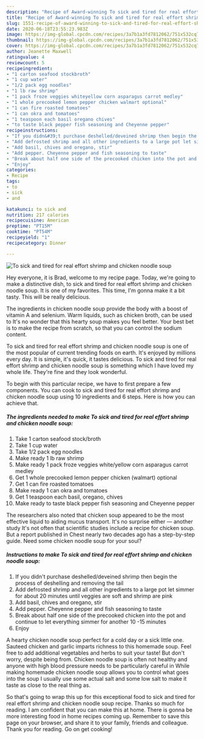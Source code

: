 ```yaml
---
description: "Recipe of Award-winning To sick and tired for real effort shrimp and chicken noodle soup"
title: "Recipe of Award-winning To sick and tired for real effort shrimp and chicken noodle soup"
slug: 1551-recipe-of-award-winning-to-sick-and-tired-for-real-effort-shrimp-and-chicken-noodle-soup
date: 2020-06-18T23:55:23.983Z
image: https://img-global.cpcdn.com/recipes/3a7b1a3fd7812062/751x532cq70/to-sick-and-tired-for-real-effort-shrimp-and-chicken-noodle-soup-recipe-main-photo.jpg
thumbnail: https://img-global.cpcdn.com/recipes/3a7b1a3fd7812062/751x532cq70/to-sick-and-tired-for-real-effort-shrimp-and-chicken-noodle-soup-recipe-main-photo.jpg
cover: https://img-global.cpcdn.com/recipes/3a7b1a3fd7812062/751x532cq70/to-sick-and-tired-for-real-effort-shrimp-and-chicken-noodle-soup-recipe-main-photo.jpg
author: Jeanette Maxwell
ratingvalue: 4
reviewcount: 5
recipeingredient:
- "1 carton seafood stockbroth"
- "1 cup water"
- "1/2 pack egg noodles"
- "1 lb raw shrimp"
- "1 pack froze veggies whiteyellow corn asparagus carrot medley"
- "1 whole precooked lemon pepper chicken walmart optional"
- "1 can fire roasted tomatoes"
- "1 can okra and tomatoes"
- "1 teaspoon each basil oregano chives"
- "to taste black pepper fish seasoning and Cheyenne pepper"
recipeinstructions:
- "If you didn&#39;t purchase deshelled/deveined shrimp then begin the process of deshelling and removing the tail"
- "Add defrosted shrimp and all other ingredients to a large pot let simmer for about 20 minutes until veggies are soft and shrimp are pink"
- "Add basil, chives and oregano, stir"
- "Add pepper. Cheyenne pepper and fish seasoning to taste"
- "Break about half one side of the precooked chicken into the pot and continue to let everything simmer for another 10 -15 minutes"
- "Enjoy"
categories:
- Recipe
tags:
- to
- sick
- and

katakunci: to sick and 
nutrition: 217 calories
recipecuisine: American
preptime: "PT15M"
cooktime: "PT54M"
recipeyield: "1"
recipecategory: Dinner

---
```



![To sick and tired for real effort shrimp and chicken noodle soup](https://img-global.cpcdn.com/recipes/3a7b1a3fd7812062/751x532cq70/to-sick-and-tired-for-real-effort-shrimp-and-chicken-noodle-soup-recipe-main-photo.jpg)

Hey everyone, it is Brad, welcome to my recipe page. Today, we're going to make a distinctive dish, to sick and tired for real effort shrimp and chicken noodle soup. It is one of my favorites. This time, I'm gonna make it a bit tasty. This will be really delicious.

The ingredients in chicken noodle soup provide the body with a boost of vitamin A and selenium. Warm liquids, such as chicken broth, can be used to It&#39;s no wonder that this hearty soup makes you feel better. Your best bet is to make the recipe from scratch, so that you can control the sodium content.

To sick and tired for real effort shrimp and chicken noodle soup is one of the most popular of current trending foods on earth. It's enjoyed by millions every day. It is simple, it's quick, it tastes delicious. To sick and tired for real effort shrimp and chicken noodle soup is something which I have loved my whole life. They're fine and they look wonderful.


To begin with this particular recipe, we have to first prepare a few components. You can cook to sick and tired for real effort shrimp and chicken noodle soup using 10 ingredients and 6 steps. Here is how you can achieve that.

<!--inarticleads1-->

##### The ingredients needed to make To sick and tired for real effort shrimp and chicken noodle soup:

1. Take 1 carton seafood stock/broth
1. Take 1 cup water
1. Take 1/2 pack egg noodles
1. Make ready 1 lb raw shrimp
1. Make ready 1 pack froze veggies white/yellow corn asparagus carrot medley
1. Get 1 whole precooked lemon pepper chicken (walmart) optional
1. Get 1 can fire roasted tomatoes
1. Make ready 1 can okra and tomatoes
1. Get 1 teaspoon each basil, oregano, chives
1. Make ready to taste black pepper fish seasoning and Cheyenne pepper


The researchers also noted that chicken soup appeared to be the most effective liquid to aiding mucus transport. It&#39;s no surprise either — another study It&#39;s not often that scientific studies include a recipe for chicken soup. But a report published in Chest nearly two decades ago has a step-by-step guide. Need some chicken noodle soup for your soul? 

<!--inarticleads2-->

##### Instructions to make To sick and tired for real effort shrimp and chicken noodle soup:

1. If you didn&#39;t purchase deshelled/deveined shrimp then begin the process of deshelling and removing the tail
1. Add defrosted shrimp and all other ingredients to a large pot let simmer for about 20 minutes until veggies are soft and shrimp are pink
1. Add basil, chives and oregano, stir
1. Add pepper. Cheyenne pepper and fish seasoning to taste
1. Break about half one side of the precooked chicken into the pot and continue to let everything simmer for another 10 -15 minutes
1. Enjoy


A hearty chicken noodle soup perfect for a cold day or a sick little one. Sauteed chicken and garlic imparts richness to this homemade soup. Feel free to add additional vegetables and herbs to suit your taste! But don&#39;t worry, despite being from. Chicken noodle soup is often not healthy and anyone with high blood pressure needs to be particularly careful in While making homemade chicken noodle soup allows you to control what goes into the soup I usually use some actual salt and some low salt to make it taste as close to the real thing as. 

So that's going to wrap this up for this exceptional food to sick and tired for real effort shrimp and chicken noodle soup recipe. Thanks so much for reading. I am confident that you can make this at home. There is gonna be more interesting food in home recipes coming up. Remember to save this page on your browser, and share it to your family, friends and colleague. Thank you for reading. Go on get cooking!
